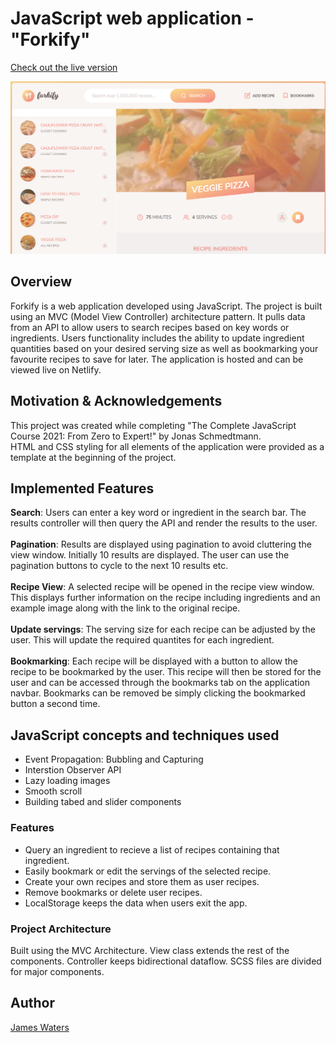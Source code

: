 # JavaScript web application - "Forkify"

[Check out the live version](https://forkifyrecipesjw.netlify.app/)


![](images/landing.PNG)




## Overview
Forkify is a web application developed using JavaScript. The project is built using an MVC (Model View Controller) architecture pattern. It pulls data from an API to allow users to search recipes based on key words or ingredients. Users functionality includes the ability to update ingredient quantities based on your desired serving size as well as bookmarking your favourite recipes to save for later. The application is hosted and can be viewed live on Netlify.  

## Motivation & Acknowledgements
This project was created while completing "The Complete JavaScript Course 2021: From Zero to Expert!" by Jonas Schmedtmann.<br>
HTML and CSS styling for all elements of the application were provided as a template at the beginning of the project.<br>

## Implemented Features
**Search**: Users can enter a key word or ingredient in the search bar. The results controller will then query the API and render the results to the user.<br><br>
**Pagination**: Results are displayed using pagination to avoid cluttering the view window. Initially 10 results are displayed. The user can use the pagination buttons to cycle to the next 10 results etc.<br><br>
**Recipe View**: A selected recipe will be opened in the recipe view window. This displays further information on the recipe including ingredients and an example image along with the link to the original recipe.<br><br>
**Update servings**: The serving size for each recipe can be adjusted by the user. This will update the required quantites for each ingredient.<br><br>
**Bookmarking**: Each recipe will be displayed with a button to allow the recipe to be bookmarked by the user. This recipe will then be stored for the user and can be accessed through the bookmarks tab on the application navbar. Bookmarks can be removed be simply clicking the bookmarked button a second time. 


## JavaScript concepts and techniques used

- Event Propagation: Bubbling and Capturing
- Interstion Observer API
- Lazy loading images
- Smooth scroll
- Building tabed and slider components

### Features

* Query an ingredient to recieve a list of recipes containing that ingredient.
* Easily bookmark or edit the servings of the selected recipe.
* Create your own recipes and store them as user recipes.
* Remove bookmarks or delete user recipes.
* LocalStorage keeps the data when users exit the app.

### Project Architecture

Built using the MVC Architecture. View class extends the rest of the components. Controller keeps bidirectional dataflow. SCSS files are divided for major components.


## Author
[James Waters](https://james-waters.com)



